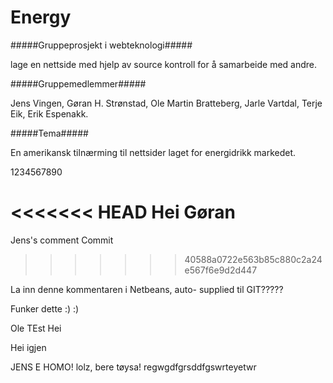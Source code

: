 ﻿Energy
======

#####Gruppeprosjekt i webteknologi#####

lage en nettside med hjelp av source kontroll for å samarbeide med andre.

#####Gruppemedlemmer#####

Jens Vingen, Gøran H. Strønstad, Ole Martin Bratteberg, Jarle Vartdal, Terje Eik, Erik Espenakk.

#####Tema#####

En amerikansk tilnærming til nettsider laget for energidrikk markedet. 


1234567890

<<<<<<< HEAD
Hei Gøran
=======

Jens's comment
Commit
>>>>>>> 40588a0722e563b85c880c2a24e567f6e9d2d447


La inn denne kommentaren i Netbeans, auto- supplied til GIT?????

Funker dette :) :)


Ole TEst
Hei

Hei igjen

JENS E HOMO! lolz, bere tøysa!  regwgdfgrsddfgswrteyetwr